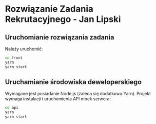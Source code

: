 # Rozwiązanie Zadania Rekrutacyjnego - Jan Lipski

## Uruchomianie rozwiązania zadania
Należy uruchomić:
```bash
cd front
yarn
yarn start
```

## Uruchamianie środowiska deweloperskiego
Wymagane jest posiadanie Node.js (zaleca się dodatkowo Yarn). Projekt wymaga instalacji i uruchomienia API mock serwera:
```bash
cd api
yarn
yarn start
```